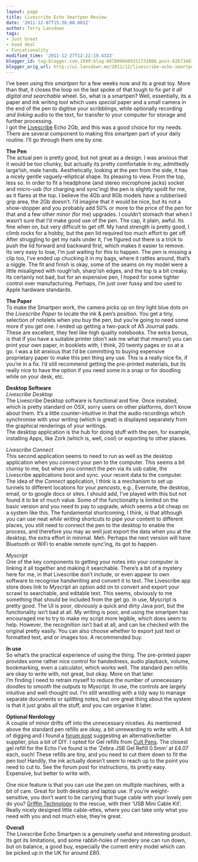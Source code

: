 ```yaml
---
layout: page
title: Livescribe Echo Smartpen Review
date: '2011-12-07T15:36:00.001Z'
author: Terry Lansdown
tags:
- Just Great
- Good deal
- Funcationality
modified_time: '2011-12-27T12:22:19.432Z'
blogger_id: tag:blogger.com,1999:blog-8878096609151731808.post-8267348707992690364
blogger_orig_url: http://ui.lansdown.me/2011/12/livescribe-echo-smartpen-review.html
---
```


<p>I&#8217;ve been using this <em>smartpen</em> for a few weeks now and its a great toy. More than that, it closes the loop on the last spoke of that tough to fix <em>get it all digital and searchable</em> wheel. So, what is a smartpen? Well, essentially, its a paper and ink writing tool which uses <em>special</em> paper and a small camera in the end of the pen to digitise your scribblings, while optionally recording <em>and linking</em> audio to the text, for transfer to your computer for storage and further processing.<br />I got the <a href="http://www.livescribe.com">Livescribe</a> Echo 2Gb, and this was a good choice for my needs. There are several component to making this smartpen part of your daily routine. I&#8217;ll go through them one by one.</p><p><strong>The Pen</strong><br />The actual pen is pretty good, but not great as a design. I was anxious that it would be too chunky, but actually its pretty comfortable in my, admittedly large&#8217;ish, male hands. Aesthetically, looking at the pen from the side, it has a nicely gentle vaguely-elliptical shape. Its pleasing to view. From the top, less so. In order to fit a headphone (and stereo microphone jacks) socket and micro-usb (for charging and sync&#8217;ing) the pen is slightly spoilt for me, as it flares at the top. I believe the 4Gb and 8Gb models have a rubberised grip area, the 2Gb doesn&#8217;t. I&#8217;d imagine that it would be nice, but its not a show-stopper and you probably add 50% or more to the price of the pen for that and a few other <em>minor</em> (for me) upgrades. I couldn&#8217;t stomach that when I wasn&#8217;t sure that I&#8217;d make good use of the pen. The cap, it plain, awful. Its fine when on, but very difficult to get off. My hand strength is pretty good, I climb rocks for a hobby, but the pen lid required too much effort to get off. After struggling to get my nails under it, I&#8217;ve figured out there is a trick to push the lid forward and backward first, which makes it easier to remove. Its very easy to lose, I&#8217;m just waiting for this to happen. The pen is missing a clip too, I&#8217;ve ended up chucking it in my bags, where it rattles around, that&#8217;s a niggle. The fit and finish is okay, some of the seams on my model were a little misaligned with rough&#8217;ish, sharp&#8217;ish edges, and the top is a bit creaky. Its certainly not bad, but for an expensive pen, I hoped for some tighter control over manufacturing. Perhaps, I&#8217;m just over fussy and too used to Apple hardware standards.</p><p><strong>The Paper</strong><br />To make the Smartpen work, the camera picks up on tiny light blue dots on the <em>Livescribe Paper</em> to locate the ink &amp; pen&#8217;s position. You get a tiny, selection of notelets when you buy the pen, but you&#8217;re going to need some more if you get one. I ended up getting a two-pack of A5 Journal pads. These are excellent, they feel like high quality notebooks. The extra bonus, is that if you have a suitable printer (don&#8217;t ask me what that means!) you can print your own paper, in booklets with, I think, 20 twenty pages or so at a go. I was a bit anxious that I&#8217;d be committing to buying expensive proprietary paper to make this pen thing any use. This is a really nice fix, if you&#8217;re in a fix. I&#8217;d still recommend getting the pre-printed materials, but its really nice to have the option if you need some in a snap or for doodling while on your desk, etc.</p><p><strong>Desktop Software</strong><em><br>Livescribe Desktop</em><br />The Livescribe Desktop software is functional and fine. Once installed, which is pretty standard on OSX, sorry users on other platforms, don&#8217;t know about them. It&#8217;s a little counter-intuitive in that the audio recordings which synchronise with your writing (which is great) is displayed separately from the graphical renderings of your writings. <br />The desktop application is the hub for doing stuff with the pen, for example, installing Apps, like Zork (which is, well, cool) or exporting to other places.</p><p><em>Livescribe Connect</em><br />This second application seems to need to run as well as the desktop application when you connect your pen to the computer. This seems a bit clumsy to me, but when you connect the pen via its usb cable, the Livescribe applications boot and sync. your recent data to the computer. The idea of the <em>Connect</em> application, I think is a mechanism to set up tunnels to different locations for your <em>pencasts</em>, e.g., Evernote, the desktop, email, or to google docs or sites. I should add, I&#8217;ve played with this but not found it to be of much value. Some of the functionality is limited on the basic version and you need to pay to upgrade, which seems a bit cheap on a system like this. The fundamental shortcoming, I think, is that although you can use neat <em>while writing</em> shortcuts to pipe your content to different places, you still need to connect the pen to the desktop to enable the process, and therefore you may as well just export the data when you at the desktop, the extra effort in minimal. Meh. Perhaps the next version will have Bluetooth or WiFi to enable remote sync&#8217;ing, its got to happen.</p><p><em>Myscript</em><br />One of the key components to getting your notes into your computer is linking it all together and making it searchable. There&#8217;s a bit of a mystery here for me, in that Livescribe don&#8217;t include, or even appear to own software to recognise handwriting and convert it to text. The Livescribe app store does link to <em>Myscript</em> an option add on to convert and export your scrawl to searchable, and editable text. This seems, obviously to me something that should be included from the get go. In use, Myscript is pretty good. The UI is poor, obviously a quick and dirty Java port, but the functionality isn&#8217;t bad at all. My writing is poor, and using the smartpen has encouraged me to try to make my script more legible, which does seem to help. However, the recognition isn&#8217;t bad at all, and can be checked with the original pretty easily. You can also choose whether to export just text or formatted text, and or images too. A recommended buy.</p><p><strong>In use</strong><br />So what&#8217;s the practical experience of using the thing. The pre-printed paper provides some rather nice control for handedness, audio playback, volume, bookmarking, even a calculator, which works well. The standard pen refills are okay to write with, not great, but okay. More on that later. <br />I&#8217;m finding I need to retrain myself to reduce the number of unnecessary doodles to smooth the outputs to Myscript. In use, the controls are largely intuitive and well-thought out. I&#8217;m still wrestling with a tidy way to manage separate documents or splitting notes, but one great thing about the system is that it just grabs all the stuff, and you can organise it later.</p><p><strong>Optional Nerdology</strong><br />A couple of minor drifts off into the unnecessary niceties. As mentioned above the standard pen refills are okay, a bit unrewarding to write with. A bit of digging and I found a <a href="http://getsatisfaction.com/livescribe/topics/ink_refills_are_terrible">forum post</a> suggesting an alternative/better supplier, plus a bit of DIY. I opted for Gel refills from <a href="http://www.cultpens.com">Cult Pens</a>. The closest gel refill for the Echo I&#8217;ve found is the &#8216;Zebra JSB Gel Refill 0.5mm&#8217; at £4.07 each, ouch! These refills are tiny, and you need to cut them down to fit the pen too! Handily, the ink actually doesn&#8217;t seem to reach up to the point you need to cut to. See the forum post for instructions, its pretty easy. Expensive, but better to write with.</p><p>One nice feature is that you can use the pen on multiple machines, with a bit of care. Great for both desktop and laptop use. If you&#8217;re weight-sensitive, you don&#8217;t want to be carrying that huge cable with your lovely pen do you? <a href="http://store.griffintechnology.com/usb-mini-cable-kit">Griffin Technology</a> to the rescue, with their &#8216;USB Mini Cable Kit&#8217;. Really nicely designed little cable-ettes, where you can take only what you need with you and not much else, they&#8217;re great.</p><p><strong>Overall</strong><br />The Livescribe Echo Smartpen is a genuinely useful and interesting product. Its got its limitations, and some rabbit-holes of nerdery one can run down, but on balance, a good buy, especially the current entry model which can be picked up in the UK for around £80.</p>